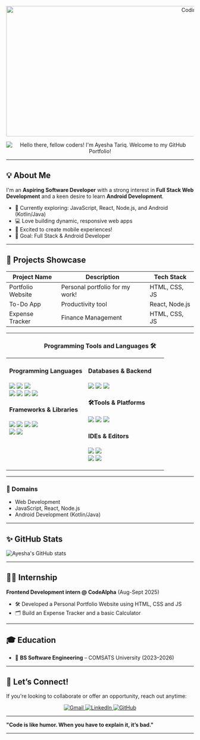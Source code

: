 
<p align="center">
  <img src="https://i.gifer.com/JXA0.gif"  alt="Coding GIF" height="350" width="1000" >
</p>

<p align="center">
  <img src="https://readme-typing-svg.demolab.com?font=Fira+Code&duration=2000&pause=1500&color=BF5700&center=true&vCenter=true&width=500&lines=Hi,+Hope+you+are+doing+Good!;I'm+Ayesha+Tariq!;Welcome+to+my+GitHub+Portfolio!" alt="Hello there, fellow coders! I'm Ayesha Tariq. Welcome to my GitHub Portfolio!" />
</p>

---

## 💡 About Me

I'm an **Aspiring Software Developer** with a strong interest in **Full Stack Web Development** and a keen desire to learn **Android Development**.

- 🌱 Currently exploring: JavaScript, React, Node.js, and Android (Kotlin/Java)
- 💻 Love building dynamic, responsive web apps
- 📱 Excited to create mobile experiences!
- 🎯 Goal: Full Stack & Android Developer

---

## 📝 Projects Showcase

| Project Name         | Description                          | Tech Stack        |
|----------------------|--------------------------------------|-------------------|
| Portfolio Website    | Personal portfolio for my work!      | HTML, CSS, JS     |
| To-Do App            | Productivity tool                    | React, Node.js    |
| Expense Tracker      | Finance Management                   | HTML, CSS, JS 

---

<div align="center">
  <h3>Programming Tools and Languages 🛠️ </h3>
<table>
  <tr valign="top">
    <!-- Left Column -->
    <td width="50%">
      <h4>Programming Languages</h4>
      <p>
        <img src="https://img.shields.io/badge/Python-3776AB?style=flat-square&logo=python&logoColor=white"/>
        <img src="https://img.shields.io/badge/C++-00599C?style=flat-square&logo=c%2B%2B&logoColor=white"/>
        <img src="https://img.shields.io/badge/Java-007396?style=flat-square&logo=java&logoColor=white"/>
        <br>
        <img src="https://img.shields.io/badge/HTML5-E34F26?style=flat-square&logo=html5&logoColor=white"/>
        <img src="https://img.shields.io/badge/CSS3-1572B6?style=flat-square&logo=css3&logoColor=white"/>
        <img src="https://img.shields.io/badge/JavaScript-F7DF1E?style=flat-square&logo=javascript&logoColor=black"/>
        <img src="https://img.shields.io/badge/Visual%20Basic-5C2D91?style=flat-square" />
      </p>
      <h4>Frameworks & Libraries</h4>
      <p>
        <img src="https://img.shields.io/badge/Flask-000000?style=flat-square&logo=flask"/>
        <img src="https://img.shields.io/badge/Django-092E20?style=flat-square&logo=django&logoColor=white"/>
        <img src="https://img.shields.io/badge/Tkinter-FFB400?style=flat-square"/>
        <img src="https://img.shields.io/badge/PyQt-41CD52?style=flat-square"/>
        <br>
        <img src="https://img.shields.io/badge/scikit--learn-F7931E?style=flat-square&logo=scikit-learn&logoColor=white"/>
        <img src="https://img.shields.io/badge/pandas-150458?style=flat-square&logo=pandas"/>
        </p>
    </td>
    <!-- Right Column -->
    <td width="50%">
      <h4>Databases & Backend</h4>
      <p>
        <img src="https://img.shields.io/badge/MySQL-4479A1?style=flat-square&logo=mysql&logoColor=white"/>
        <img src="https://img.shields.io/badge/SQLite-003B57?style=flat-square&logo=sqlite&logoColor=white"/>
        <img src="https://img.shields.io/badge/SQLAlchemy-FFCA28?style=flat-square&logo=sqlalchemy&logoColor=black"/>
      </p>
      <h4>🛠Tools & Platforms</h4>
      <p>
        <img src="https://img.shields.io/badge/Git-F05032?style=flat-square&logo=git&logoColor=white"/>
        <img src="https://img.shields.io/badge/GitHub-181717?style=flat-square&logo=github"/>
        <img src="https://img.shields.io/badge/Jupyter-F37626?style=flat-square&logo=jupyter&logoColor=white"/>
      </p>
      <h4>IDEs & Editors</h4>
      <p>
        <img src="https://img.shields.io/badge/VS%20Code-007ACC?style=flat-square&logo=visual-studio-code"/>
        <img src="https://img.shields.io/badge/NetBeans-1B6AC6?style=flat-square&logo=apache-netbeans-ide"/>
        <br>
        <img src="https://img.shields.io/badge/Dev%20C++-000000?style=flat-square"/>
        <img src="https://img.shields.io/badge/PyCharm-000000?style=flat-square&logo=pycharm"/>
      </p>
    </td>
  </tr>
</table>
</div>

---

### 🎯 Domains

- Web Development 
- JavaScript, React, Node.js 
- Android Development (Kotlin/Java)  


---

## ✨ GitHub Stats

![Ayesha's GitHub stats](https://github-readme-stats.vercel.app/api?username=Ayesha-Tariq27&show_icons=true&theme=radical)

---

## 🧑‍💼 Internship

**Frontend Development intern @ CodeAlpha** (Aug-Sept 2025)  
- 🛠️ Developed a Personal Portfolio Website using HTML, CSS and JS  
- 🗂️ Build an Expense Tracker and a basic Calculator

---

## 🎓 Education
- 🏫 **BS Software Engineering** – COMSATS University (2023–2026)   

---

## 🙌 Let’s Connect!

If you're looking to collaborate or offer an opportunity, reach out anytime:  

<div align="center">
  <a href="mailto:aishatariq713@gmail.com">
    <img src="https://img.shields.io/badge/Gmail-D14836?logo=gmail&logoColor=white&style=for-the-badge" alt="Gmail"/>
  </a>
  <a href="https://www.linkedin.com/in/ayesha-tariq21" target="_blank">
    <img src="https://img.shields.io/badge/LinkedIn-0077B5?logo=linkedin&logoColor=white&style=for-the-badge" alt="LinkedIn"/>
  </a>
  <a href="https://github.com/Ayesha-Tariq27" target="_blank">
    <img src="https://img.shields.io/badge/GitHub-181717?logo=github&logoColor=white&style=for-the-badge" alt="GitHub"/>
  </a>
</div>


---

 **"Code is like humor. When you have to explain it, it’s bad."** 

---







